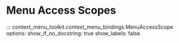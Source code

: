 # Menu Access Scopes
::: context_menu_toolkit.context_menu_bindings.MenuAccessScope
    options:
        show_if_no_docstring: true
        show_labels: false
